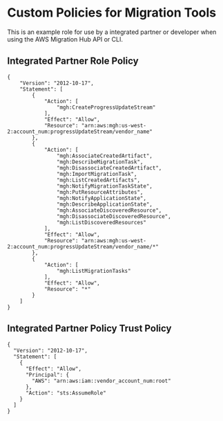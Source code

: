 # Custom Policies for Migration Tools<a name="customer-managed-vendor"></a>

This is an example role for use by a integrated partner or developer when using the AWS Migration Hub API or CLI\.

## Integrated Partner Role Policy<a name="customer-managed-vendor-role"></a>

```
{
    "Version": "2012-10-17",
    "Statement": [
        {
            "Action": [
                "mgh:CreateProgressUpdateStream"
            ],
            "Effect": "Allow",
            "Resource": "arn:aws:mgh:us-west-2:account_num:progressUpdateStream/vendor_name"
        },
        {
            "Action": [
                "mgh:AssociateCreatedArtifact",
                "mgh:DescribeMigrationTask",
                "mgh:DisassociateCreatedArtifact",
                "mgh:ImportMigrationTask",
                "mgh:ListCreatedArtifacts",
                "mgh:NotifyMigrationTaskState",
                "mgh:PutResourceAttributes",
                "mgh:NotifyApplicationState",
                "mgh:DescribeApplicationState",
                "mgh:AssociateDiscoveredResource",
                "mgh:DisassociateDiscoveredResource",
                "mgh:ListDiscoveredResources"
            ],
            "Effect": "Allow",
            "Resource": "arn:aws:mgh:us-west-2:account_num:progressUpdateStream/vendor_name/*"
        },
        {
            "Action": [
                "mgh:ListMigrationTasks"
            ],
            "Effect": "Allow",
            "Resource": "*"
        }
    ]
}
```

## Integrated Partner Policy Trust Policy<a name="customer-managed-vendor-trust"></a>

```
{
  "Version": "2012-10-17",
  "Statement": [
    {
      "Effect": "Allow",
      "Principal": {
        "AWS": "arn:aws:iam::vendor_account_num:root"
      },
      "Action": "sts:AssumeRole"
    }
  ]
}
```